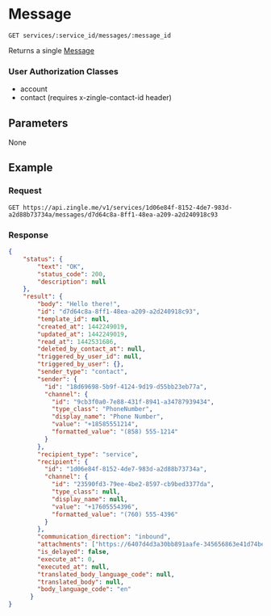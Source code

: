 # Message

    GET services/:service_id/messages/:message_id
    
Returns a single [Message]

### User Authorization Classes 
* account
* contact (requires x-zingle-contact-id header)

## Parameters
None

## Example
### Request

    GET https://api.zingle.me/v1/services/1d06e84f-8152-4de7-983d-a2d88b73734a/messages/d7d64c8a-8ff1-48ea-a209-a2d240918c93

### Response
``` json
{
    "status": {
        "text": "OK",
        "status_code": 200,
        "description": null
    },
    "result": {
        "body": "Hello there!",
        "id": "d7d64c8a-8ff1-48ea-a209-a2d240918c93",
        "template_id": null,
        "created_at": 1442249019,
        "updated_at": 1442249019,
        "read_at": 1442531686,
        "deleted_by_contact_at": null,
        "triggered_by_user_id": null,
        "triggered_by_user": {},
        "sender_type": "contact",
        "sender": {
          "id": "18d69698-5b9f-4124-9d19-d55bb23eb77a",
          "channel": {
            "id": "9cb3f0a0-7e88-431f-8941-a34787939434",
            "type_class": "PhoneNumber",
            "display_name": "Phone Number",
            "value": "+18585551214",
            "formatted_value": "(858) 555-1214"
          }
        },
        "recipient_type": "service",
        "recipient": {
          "id": "1d06e84f-8152-4de7-983d-a2d88b73734a",
          "channel": {
            "id": "23590fd3-79ee-4be2-8597-cb9bed3377da",
            "type_class": null,
            "display_name": null,
            "value": "+17605554396",
            "formatted_value": "(760) 555-4396"
          }
        },
        "communication_direction": "inbound",
        "attachments": ["https://6407d4d3a30bb891aafe-345656863e41d74beb2a8fef19bcbe4a.ssl.cf1.rackcdn.com/attachment_5713.gif"],
        "is_delayed": false,
        "execute_at": 0,
        "executed_at": null,
        "translated_body_language_code": null,
        "translated_body": null,
        "body_language_code": "en"
      }
}
```
[Message]: README.md
